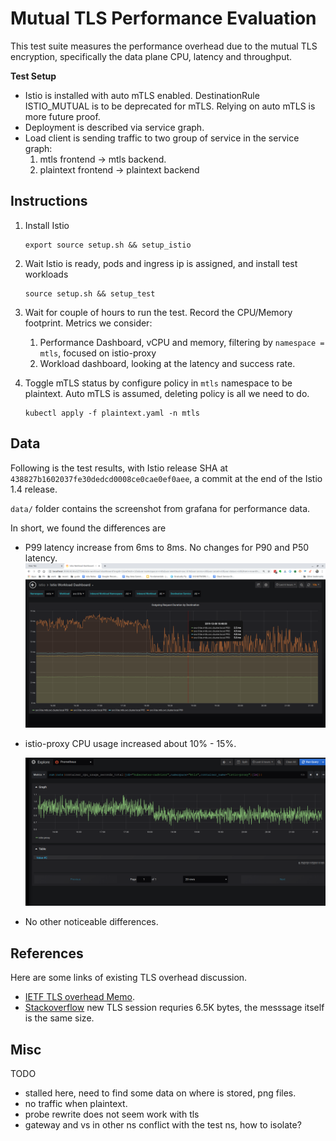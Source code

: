 # Mutual TLS Performance Evaluation

This test suite measures the performance overhead due to the mutual TLS encryption, specifically
the data plane CPU, latency and throughput.

**Test Setup**

- Istio is installed with auto mTLS enabled. DestinationRule ISTIO_MUTUAL is to be deprecated for mTLS.
Relying on auto mTLS is more future proof.
- Deployment is described via service graph.
- Load client is sending traffic to two group of service in the service graph:
  1. mtls frontend -> mtls backend.
  1. plaintext frontend -> plaintext backend


## Instructions

1. Install Istio

    ```shell
    export source setup.sh && setup_istio
    ```
1. Wait Istio is ready, pods and ingress ip is assigned, and install test workloads

    ```shell
    source setup.sh && setup_test
    ```

1. Wait for couple of hours to run the test. Record the CPU/Memory footprint. Metrics we consider:
   
   1. Performance Dashboard, vCPU and memory, filtering by `namespace = mtls`, focused on istio-proxy
   1. Workload dashboard, looking at the latency and success rate.

1. Toggle mTLS status by configure policy in `mtls` namespace to be plaintext. Auto mTLS is assumed,
deleting policy is all we need to do.

    ```shell
    kubectl apply -f plaintext.yaml -n mtls
    ```

## Data

Following is the test results, with Istio release SHA at `438827b1602037fe30dedcd0008ce0cae0ef0aee`,
a commit at the end of the Istio 1.4 release.

`data/` folder contains the screenshot from grafana for performance data.

In short, we found the differences are

- P99 latency increase from 6ms to 8ms. No changes for P90 and P50 latency.
  ![p99-diff](./data/mtls-before-after-p99.png)

- istio-proxy CPU usage increased about 10% - 15%.

  ![cpu-diff](./data/mtls-before-after-cpu.png)

- No other noticeable differences.


## References

Here are some links of existing TLS overhead discussion.

- [IETF TLS overhead Memo](https://tools.ietf.org/id/draft-mattsson-uta-tls-overhead-01.html#rfc.section.3.3).
- [Stackoverflow](https://stackoverflow.com/questions/1615882/how-much-network-overhead-does-tls-add-compared-to-a-non-encrypted-connection)
new TLS session requries 6.5K bytes, the messsage itself is the same size.

## Misc

TODO

- stalled here, need to find some data on where is stored, png files.
- no traffic when plaintext.
- probe rewrite does not seem work with tls
- gateway and vs in other ns conflict with the test ns, how to isolate?